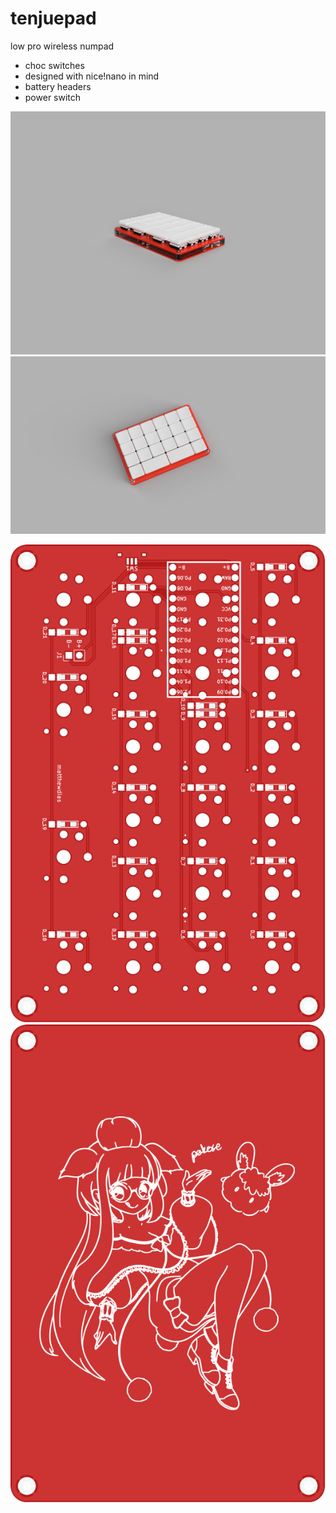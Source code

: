 # tenjuepad
low pro wireless numpad

- choc switches
- designed with nice!nano in mind
- battery headers
- power switch

![](mid.png)
![](top.png)

![](pcb.svg)
![](plate.svg)

